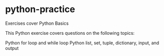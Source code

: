 # python-practice
 Exercises cover Python Basics

This Python exercise covers questions on the following topics:

Python for loop and while loop
Python list, set, tuple, dictionary, input, and output
